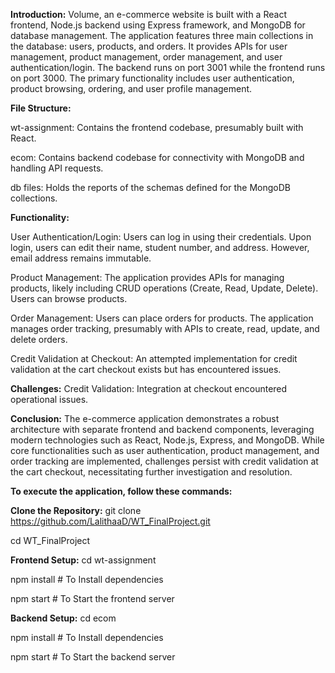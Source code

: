 **Introduction:**
Volume, an e-commerce website is built with a React frontend, Node.js backend using Express framework, and MongoDB for database management.
The application features three main collections in the database: users, products, and orders. 
It provides APIs for user management, product management, order management, and user authentication/login. 
The backend runs on port 3001 while the frontend runs on port 3000. 
The primary functionality includes user authentication, product browsing, ordering, and user profile management.

**File Structure:**

wt-assignment: Contains the frontend codebase, presumably built with React.

ecom: Contains backend codebase for connectivity with MongoDB and handling API requests.

db files: Holds the reports of the schemas defined for the MongoDB collections.

**Functionality:**

User Authentication/Login:
Users can log in using their credentials.
Upon login, users can edit their name, student number, and address. However, email address remains immutable.

Product Management:
The application provides APIs for managing products, likely including CRUD operations (Create, Read, Update, Delete).
Users can browse products.

Order Management:
Users can place orders for products.
The application manages order tracking, presumably with APIs to create, read, update, and delete orders.


Credit Validation at Checkout:
An attempted implementation for credit validation at the cart checkout exists but has encountered issues.



**Challenges:**
Credit Validation: Integration at checkout encountered operational issues.


**Conclusion:**
The e-commerce application demonstrates a robust architecture with separate frontend and backend components, leveraging modern technologies such as React, Node.js, Express, and MongoDB. 
While core functionalities such as user authentication, product management, and order tracking are implemented, challenges persist with credit validation at the cart checkout, necessitating further investigation and resolution.


**To execute the application, follow these commands:**

**Clone the Repository:**
git clone https://github.com/LalithaaD/WT_FinalProject.git

cd WT_FinalProject


**Frontend Setup:**
cd wt-assignment

npm install       # To Install dependencies

npm start         # To Start the frontend server 


**Backend Setup:**
cd ecom

npm install       # To Install dependencies

npm start         # To Start the backend server

